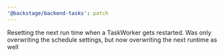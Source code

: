 ```yaml
---
'@backstage/backend-tasks': patch
---
```


Resetting the next run time when a TaskWorker gets restarted. Was only overwriting the schedule settings, but now overwriting the next runtime as well
